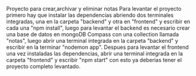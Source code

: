 Proyecto para crear,archivar y eliminar notas
Para levantar el proyecto primero hay que instalar las dependencias abriendo dos terminales integradas, una en la carpeta "backend" y otra en "frontend" y escribir en cada una "npm install", luego para levantar el backend es necesario crear una base de datos en mongoDB Compass con una collection llamada "notas", luego abrir una terminal integrada en la carpeta "backend" y escribir en la terminar "nodemon app".
Despues para levantar el frontend una vez instaladas las dependencias, abrir una terminal integrada en la carpeta "frontend" y escribir "npm start" con esto ya deberias tener el proyecto completo levantado.
